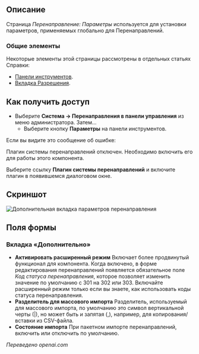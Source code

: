 <!-- Filename: Help4.x:Redirect:_Options / Display title: Перенаправление: Опции   -->

## Описание

Страница *Перенаправление: Параметры* используется для установки параметров, применяемых глобально для Перенаправлений.

### Общие элементы

Некоторые элементы этой страницы рассмотрены в отдельных статьях Справки:

* [Панели инструментов](jdocmanual?article=help/common-elements/toolbars).
* [Вкладка Разрешения](jdocmanual?article=help/common-elements/edit-permissions).

## Как получить доступ

- Выберите **Система → Перенаправления в панели управления** из меню администратора. Затем...
  - Выберите кнопку **Параметры** на панели инструментов.

Если вы видите это сообщение об ошибке:

<div class="alert alert-danger">
Плагин системы перенаправлений отключен. Необходимо включить его для работы этого компонента.
</div>

Выберите ссылку **Плагин системы перенаправлений** и включите плагин в появившемся диалоговом окне.

## Скриншот

![Дополнительная вкладка параметров перенаправления](../../../ru/images/redirects/redirect-options-advanced-tab.png)

## Поля формы

### Вкладка «Дополнительно»

- **Активировать расширенный режим** Включает более продвинутый функционал для компонента. Когда включено, в форме редактирования перенаправлений появляется обязательное поле *Код статуса перенаправления*, которое позволяет изменить значение по умолчанию с 301 на 302 или 303. Включайте расширенный режим только если вы знаете, как использовать коды статуса перенаправления.
- **Разделитель для массового импорта** Разделитель, используемый для массового импорта, по умолчанию это символ вертикальной черты (|), но может быть и запятая (,), например, для копирования/вставки из CSV-файла.
- **Состояние импорта** При пакетном импорте перенаправлений, включить или отключить по умолчанию.

*Переведено openai.com*

